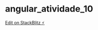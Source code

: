 # angular_atividade_10

[Edit on StackBlitz ⚡️](https://stackblitz.com/edit/angular-spa-atividade-10-bdb2u1)
